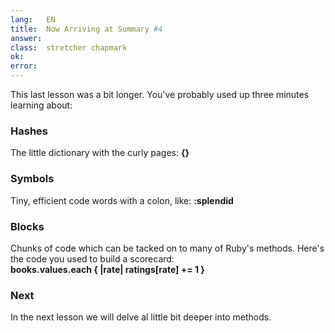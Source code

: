 ```yaml
---
lang:   EN
title:  Now Arriving at Summary #4
answer: 
class:  stretcher chapmark
ok:     
error:  
---
```


This last lesson was a bit longer. You've probably used up three minutes learning about:

### Hashes
The little dictionary with the curly pages: __{}__

### Symbols
Tiny, efficient code words with a colon, like: __:splendid__

### Blocks
Chunks of code which can be tacked on to many of Ruby's methods. Here's the code you used to
build a scorecard:  
__books.values.each { |rate| ratings[rate] += 1 }__

### Next
In the next lesson we will delve al little bit deeper into methods.
